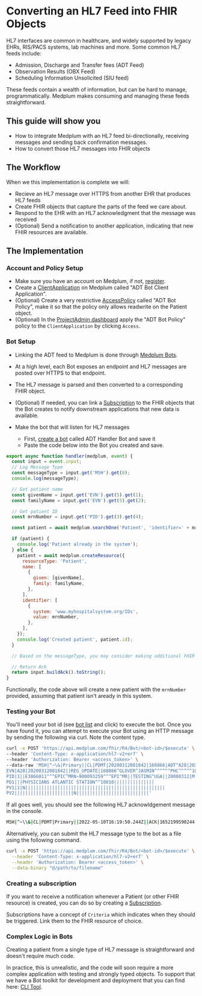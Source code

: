 # Converting an HL7 Feed into FHIR Objects

HL7 interfaces are common in healthcare, and widely supported by legacy EHRs, RIS/PACS systems, lab machines and more. Some common HL7 feeds include:

- Admission, Discharge and Transfer fees (ADT Feed)
- Observation Results (OBX Feed)
- Scheduling Information Unsolicited (SIU feed)

These feeds contain a wealth of information, but can be hard to manage, programmatically. Medplum makes consuming and managing these feeds straightforward.

## This guide will show you

- How to integrate Medplum with an HL7 feed bi-directionally, receiving messages and sending back confirmation messages.
- How to convert those HL7 messages into FHIR objects

## The Workflow

When we this implementation is complete we will:

- Recieve an HL7 message over HTTPS from another EHR that produces HL7 feeds
- Create FHIR objects that capture the parts of the feed we care about.
- Respond to the EHR with an HL7 acknowledgment that the message was received
- (Optional) Send a notification to another application, indicating that new FHIR resources are available.

## The Implementation

### Account and Policy Setup

- Make sure you have an account on Medplum, if not, [register](https://app.medplum.com/register).
- Create a [ClientApplication](https://app.medplum.com/admin/project) on Medplum called "ADT Bot Client Application".
- (Optional) Create a very restrictive [AccessPolicy](https://app.medplum.com/AccessPolicy) called "ADT Bot Policy", make it so that the policy only allows readwrite on the Patient object.
- (Optional) In the [ProjectAdmin dashboard](https://app.medplum.com/admin/project) apply the "ADT Bot Policy" policy to the `ClientApplication` by clicking `Access`.

### Bot Setup

- Linking the ADT feed to Medplum is done through [Medplum Bots](https://app.medplum.com/Bot).
- At a high level, each Bot exposes an endpoint and HL7 messages are posted over HTTPS to that endpoint.
- The HL7 message is parsed and then converted to a corresponding FHIR object.
- (Optional) If needed, you can link a [Subscription](https://app.medplum.com/Subscription) to the FHIR objects that the Bot creates to notify downstream applications that new data is available.

- Make the bot that will listen for HL7 messages
  - First, [create a bot](https://app.medplum.com/admin/project) called ADT Handler Bot and save it
  - Paste the code below into the Bot you created and save.

```js
export async function handler(medplum, event) {
  const input = event.input;
  // Log Message Type
  const messageType = input.get('MSH').get(8);
  console.log(messageType);

  // Get patient name
  const givenName = input.get('EVN').get(5).get(1);
  const familyName = input.get('EVN').get(5).get(2);

  // Get patient ID
  const mrnNumber = input.get('PID').get(3).get(4);

  const patient = await medplum.searchOne('Patient', 'identifier=' + mrnNumber);

  if (patient) {
    console.log('Patient already in the system');
  } else {
    patient = await medplum.createResource({
      resourceType: 'Patient',
      name: [
        {
          given: [givenName],
          family: familyName,
        },
      ],
      identifier: [
        {
          system: 'www.myhospitalsystem.org/IDs',
          value: mrnNumber,
        },
      ],
    });
    console.log('Created patient', patient.id);
  }

  // Based on the messageType, you may consider making additional FHIR objects here

  // Return Ack
  return input.buildAck().toString();
}
```

Functionally, the code above will create a new patient with the `mrnNumber` provided, assuming that patient isn't aready in this system.

### Testing your Bot

You'll need your bot id (see [bot list](https://app.medplum.com/Bot) and click) to execute the bot. Once you have found it, you can attempt to execute your Bot using an HTTP message by sending the following via curl. Note the content type.

```bash
curl -x POST 'https://api.medplum.com/fhir/R4/Bot/<bot-id>/$execute' \
--header 'Content-Type: x-application/hl7-v2+er7' \
--header 'Authorization: Bearer <access_token>' \
--data-raw 'MSH|^~\&|Primary||CL|PDMT|20200312081842|168866|ADT^A28|203598|T|2.3|||||||||||
EVN|A28|20200312081842||REG_UPDATE|168866^GLOVER^JASMIN^^^^^^PHC^^^^^10010||
PID|1||E3866011^^^EPIC^MRN~900093259^^^EPI^MR||TESTING^UGA||20000312|M|||^^^^^USA^P||||||||123-54-8888|||||N||||||N||
PD1|||PHYSICIANS ATLANTIC STATION^^10010|||||||||||||||
PV1|1|N||||||||||||||||||||||||||||||||||||||||||||||||||||
PV2||||||||||||||||||||||N|||||||||||||||||||||||||||'
```

If all goes well, you should see the following HL7 acknowldgement message in the console.

```bash
MSH|^~\\&|CL|PDMT|Primary||2022-05-10T16:19:50.244Z||ACK|1652199590244|P|2.5.1\rMSA|AA|203598|OK
```

Alternatively, you can submit the HL7 message type to the bot as a file using the following command.

```bash
curl -x POST 'https://api.medplum.com/fhir/R4/Bot/<bot-id>/$execute' \
  --header 'Content-Type: x-application/hl7-v2+er7' \
  --header 'Authorization: Bearer <access_token>' \
  --data-binary "@/path/to/filename"
```

### Creating a subscription

If you want to receive a notification whenever a Patient (or other FHIR resource) is created, you can do so by creating a [Subscription](./bot-basics#executing-automatically-using-a-subscription).

Subscriptions have a concept of `Criteria` which indicates when they should be triggered. Link them to the FHIR resource of choice.

### Complex Logic in Bots

Creating a patient from a single type of HL7 message is straightforward and doesn't require much code.

In practice, this is unrealistic, and the code will soon require a more complex application with testing and strongly typed objects. To support that we have a Bot toolkit for development and deployment that you can find here: [CLI Tool](https://github.com/medplum/medplum-demo-bots).

